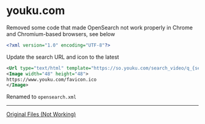 # youku.com
Removed some code that made OpenSearch not work properly in Chrome and Chromium-based browsers, see below
```xml
<?xml version="1.0" encoding="UTF-8"?>
```
Update the search URL and icon to the latest
```xml
<Url type="text/html" template="https://so.youku.com/search_video/q_{searchTerms}"/>
<Image width="48" height="48">
https://www.youku.com/favicon.ico
</Image>
```
Renamed to ```opensearch.xml```

---
[Original Files (Not Working)](../archive/youku.com/)
